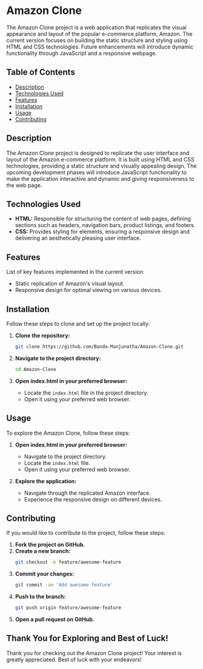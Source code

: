 # Amazon Clone




The Amazon Clone project is a web application that replicates the visual appearance and layout of the popular e-commerce platform, Amazon. The current version focuses on building the static structure and styling using HTML and CSS technologies. Future enhancements will introduce dynamic functionality through JavaScript and a responsive webpage.

## Table of Contents

- [Description](#description)
- [Technologies Used](#technologies-used)
- [Features](#features)
- [Installation](#installation)
- [Usage](#usage)
- [Contributing](#contributing)

## Description

The Amazon Clone project is designed to replicate the user interface and layout of the Amazon e-commerce platform. It is built using HTML and CSS technologies, providing a static structure and visually appealing design. The upcoming development phases will introduce JavaScript functionality to make the application interactive and dynamic and giving responsiveness to the web page.

## Technologies Used

- **HTML:** Responsible for structuring the content of web pages, defining sections such as headers, navigation bars, product listings, and footers.
- **CSS:** Provides styling for elements, ensuring a responsive design and delivering an aesthetically pleasing user interface.

## Features

List of key features implemented in the current version:
- Static replication of Amazon's visual layout.
- Responsive design for optimal viewing on various devices.

## Installation

Follow these steps to clone and set up the project locally:

1. **Clone the repository:**
    ```bash
    git clone https://github.com/Banda-Manjunatha/Amazon-Clone.git
    ```

2. **Navigate to the project directory:**
    ```bash
    cd Amazon-Clone
    ```

3. **Open index.html in your preferred browser:**
    - Locate the `index.html` file in the project directory.
    - Open it using your preferred web browser.

## Usage

To explore the Amazon Clone, follow these steps:

1. **Open index.html in your preferred browser:**
    - Navigate to the project directory.
    - Locate the `index.html` file.
    - Open it using your preferred web browser.

2. **Explore the application:**
    - Navigate through the replicated Amazon interface.
    - Experience the responsive design on different devices.

## Contributing

If you would like to contribute to the project, follow these steps:

1. **Fork the project on GitHub.**
2. **Create a new branch:**
    ```bash
    git checkout -b feature/awesome-feature
    ```
3. **Commit your changes:**
    ```bash
    git commit -am 'Add awesome feature'
    ```
4. **Push to the branch:**
    ```bash
    git push origin feature/awesome-feature
    ```
5. **Open a pull request on GitHub.**

## Thank You for Exploring and Best of Luck!

Thank you for checking out the Amazon Clone project! Your interest is greatly appreciated. Best of luck with your endeavors!

